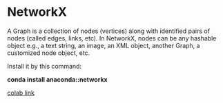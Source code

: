 
# NetworkX
A Graph is a collection of nodes (vertices) along with identified pairs of nodes (called edges, links, etc). In NetworkX, nodes can be any hashable object e.g., a text string, an image, an XML object, another Graph, a customized node object, etc.

Install it by this command:

<b>conda install anaconda::networkx</b>

[colab link](https://colab.research.google.com/drive/1LDd3Uf1ZpohxyfE2C-noYCHAnwUl6KXa?usp=sharing)



